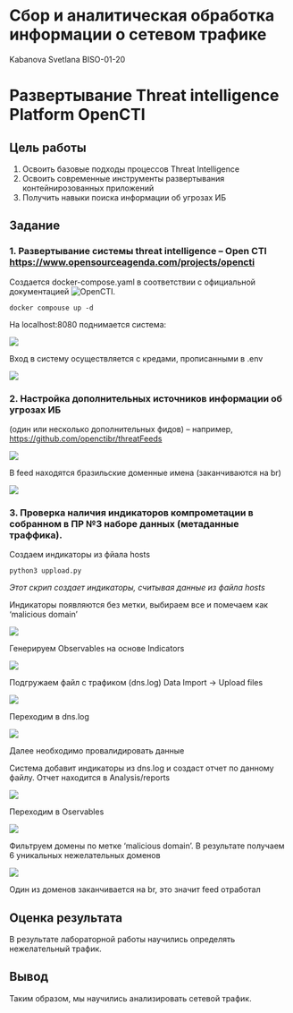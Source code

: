# Сбор и аналитическая обработка информации о сетевом трафике
Kabanova Svetlana BISO-01-20

# Развертывание Threat intelligence Platform OpenCTI

## Цель работы

1.  Освоить базовые подходы процессов Threat Intelligence
2.  Освоить современные инструменты развертывания контейнирозованных
    приложений
3.  Получить навыки поиска информации об угрозах ИБ

## Задание

### 1. Развертывание системы threat intelligence – Open CTI https://www.opensourceagenda.com/projects/opencti

Создается docker-compose.yaml в соответствии с официальной документацией
![OpenCTI](https://github.com/OpenCTI-Platform/docker/blob/master/docker-compose.yml).

    docker compouse up -d

На localhost:8080 поднимается система:

![](img/opencti1.png)

Вход в систему осуществляется с кредами, прописанными в .env

![](img/opencti2_home_page.png)

### 2. Настройка дополнительныx источников информации об угрозах ИБ

(один или несколько дополнительных фидов) – например,
https://github.com/openctibr/threatFeeds

![](img/opencti_feed.jpeg)

В feed находятся бразильские доменные имена (заканчиваются на br)

![](img/opencti_feed_validation.jpeg)

### 3. Проверка наличия индикаторов компрометации в собранном в ПР №3 наборе данных (метаданные траффика).

Создаем индикаторы из фйала hosts

    python3 uppload.py

*Этот скрип создает индикаторы, считывая данные из файла hosts*

Индикаторы появляются без метки, выбираем все и помечаем как ‘malicious
domain’

![](img/opencti3.jpg)

Генерируем Observables на основе Indicators

![](img/opencti_generate.jpg)

Подгружаем файл с трафиком (dns.log) Data Import -\> Upload files

![](img/opencti4_data_import.png)

Переходим в dns.log

![](img/opencti5.jpeg)

Далее необходимо провалидировать данные

Система добавит индикаторы из dns.log и создаст отчет по данному файлу.
Отчет находится в Analysis/reports

![](img/opencti6_analysis.png)

Переходим в Oservables

![](img/opencti7_observables.png)

Фильтруем домены по метке ‘malicious domain’. В результате получаем 6
уникальных нежелательных доменов

![](img/opencti_detect.jpeg)

Один из доменов заканчивается на br, это значит feed отработал

## Оценка результата

В результате лабораторной работы научились определять нежелательный
трафик.

## Вывод

Таким образом, мы научились анализировать сетевой трафик.
